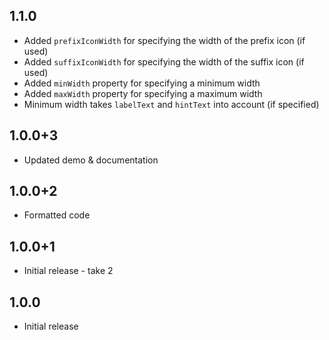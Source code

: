 ## 1.1.0
* Added `prefixIconWidth` for specifying the width of the prefix icon (if used)
* Added `suffixIconWidth` for specifying the width of the suffix icon (if used)
* Added `minWidth` property for specifying a minimum width
* Added `maxWidth` property for specifying a maximum width
* Minimum width takes `labelText` and `hintText` into account (if specified) 

## 1.0.0+3
* Updated demo & documentation

## 1.0.0+2
* Formatted code

## 1.0.0+1
* Initial release - take 2

## 1.0.0
* Initial release